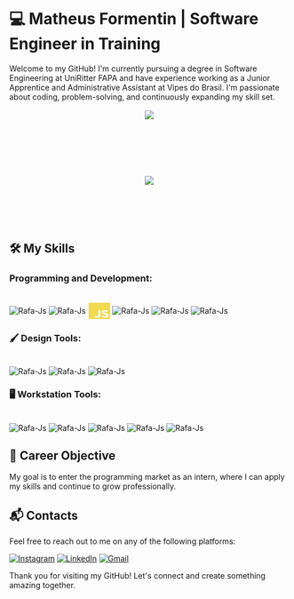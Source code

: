 # 💻 Matheus Formentin | Software Engineer in Training

Welcome to my GitHub! I'm currently pursuing a degree in Software Engineering at UniRitter FAPA and have experience working as a Junior Apprentice and Administrative Assistant at Vipes do Brasil. I'm passionate about coding, problem-solving, and continuously expanding my skill set.

<div align="center" style="margin-bottom:100px">
<img width=48% align="center"  src="https://github-readme-streak-stats.herokuapp.com?user=MatheusFormentin&theme=dracula&mode=weekly" />
</div>

<div align="center" style="margin-bottom:100px">
<img width=48% align="center" src="https://github-readme-stats.vercel.app/api/top-langs/?username=MatheusFormentin&show_icons=true&theme=dracula&layout=compact" />
</div>

## 🛠️ My Skills

### Programming and Development:
<div style="display: inline_block"><br>
<img align="center" alt="Rafa-Js" height="30" width="40" src="https://cdn.jsdelivr.net/gh/devicons/devicon@latest/icons/html5/html5-original.svg">     
<img align="center" alt="Rafa-Js" height="30" width="40" src="https://cdn.jsdelivr.net/gh/devicons/devicon@latest/icons/css3/css3-original.svg">
<img align="center" alt="Rafa-Js" height="30" width="40" src="https://raw.githubusercontent.com/devicons/devicon/master/icons/javascript/javascript-plain.svg">
<img align="center" alt="Rafa-Js" height="30" width="40" src="https://cdn.jsdelivr.net/gh/devicons/devicon@latest/icons/react/react-original.svg">
<img align="center" alt="Rafa-Js" height="30" width="40" src="https://cdn.jsdelivr.net/gh/devicons/devicon@latest/icons/java/java-original.svg">
<img align="center" alt="Rafa-Js" height="30" width="40" src="https://cdn.jsdelivr.net/gh/devicons/devicon@latest/icons/mysql/mysql-original.svg">
<div/>
   
### 🖌️  Design Tools:
<div style="display: inline_block"><br>
<img align="center" alt="Rafa-Js" height="30" width="40" src="https://cdn.jsdelivr.net/gh/devicons/devicon@latest/icons/figma/figma-original.svg">     
<img align="center" alt="Rafa-Js" height="30" width="40" src="https://cdn.jsdelivr.net/gh/devicons/devicon@latest/icons/photoshop/photoshop-original.svg">
<img align="center" alt="Rafa-Js" height="30" width="40" src="https://cdn.jsdelivr.net/gh/devicons/devicon@latest/icons/canva/canva-original.svg">
<div/>

### 🖥️ Workstation Tools:

<div style="display: inline_block"><br>
<img align="center" alt="Rafa-Js" height="30" width="40" src="https://cdn.jsdelivr.net/gh/devicons/devicon@latest/icons/vscode/vscode-original.svg">     
<img align="center" alt="Rafa-Js" height="30" width="40" src="https://cdn.jsdelivr.net/gh/devicons/devicon@latest/icons/intellij/intellij-original.svg">
<img align="center" alt="Rafa-Js" height="30" width="40" src="https://cdn.jsdelivr.net/gh/devicons/devicon@latest/icons/git/git-original.svg">
<img align="center" alt="Rafa-Js" height="30" width="40" src="https://cdn.jsdelivr.net/gh/devicons/devicon@latest/icons/postgresql/postgresql-original.svg">
<img align="center" alt="Rafa-Js" height="30" width="40" src="https://cdn.jsdelivr.net/gh/devicons/devicon@latest/icons/microsoftsqlserver/microsoftsqlserver-original-wordmark.svg">
<div/>

## 🎯 Career Objective
My goal is to enter the programming market as an intern, where I can apply my skills and continue to grow professionally.

## 📬 Contacts

Feel free to reach out to me on any of the following platforms:

[![Instagram](https://img.shields.io/badge/-Instagram-E4405F?style=flat&logo=Instagram&logoColor=white)](instagram.com/mat_formentin/)
[![LinkedIn](https://img.shields.io/badge/-LinkedIn-0077B5?style=flat&logo=LinkedIn&logoColor=white)](linkedin.com/in/matheus-formentin-5b3b8b292/)
[![Gmail](https://img.shields.io/badge/-Gmail-D14836?style=flat&logo=Gmail&logoColor=white)](mailto:formentinmatheus1@gmail.com)

Thank you for visiting my GitHub! Let's connect and create something amazing together.
   

